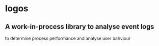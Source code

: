 # logos
## A work-in-process library to analyse event logs
to determine process performance and analyse user bahviour